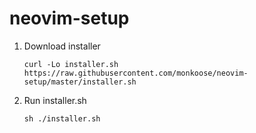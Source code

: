 # neovim-setup

1. Download installer

    ```
    curl -Lo installer.sh https://raw.githubusercontent.com/monkoose/neovim-setup/master/installer.sh
    ```

2. Run installer.sh

    ```
    sh ./installer.sh
